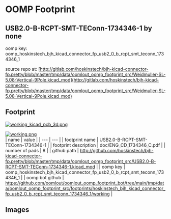 # OOMP Footprint  
## USB2.0-B-RCPT-SMT-TEConn-1734346-1  by none  
  
oomp key: oomp_hoskinstech_bjh_kicad_connector_fp_usb2_0_b_rcpt_smt_teconn_1734346_1  
  
source repo at: [http://gitlab.com/hoskinstech/bjh-kicad-connector-fp.pretty/blob/master/tmp/data/oomlout_oomp_footprint_src/Weidmuller-SL-5.08-Vertical-9Pole.kicad_mod](http://gitlab.com/hoskinstech/bjh-kicad-connector-fp.pretty/blob/master/tmp/data/oomlout_oomp_footprint_src/Weidmuller-SL-5.08-Vertical-9Pole.kicad_mod)  
## Footprint  
  
[![working_kicad_pcb_3d.png](working_kicad_pcb_3d_600.png)](working_kicad_pcb_3d.png)  
  
[![working.png](working_600.png)](working.png)  
| name | value | 
| --- | --- | 
| footprint name | USB2.0-B-RCPT-SMT-TEConn-1734346-1 | 
| footprint description | doc/ENG_CD_1734346_C.pdf | 
| number of pads | 8 | 
| github path | http://github.com/hoskinstech/bjh-kicad-connector-fp.pretty/blob/master/tmp/data/oomlout_oomp_footprint_src/USB2.0-B-RCPT-SMT-TEConn-1734346-1.kicad_mod | 
| oomp key | oomp_hoskinstech_bjh_kicad_connector_fp_usb2_0_b_rcpt_smt_teconn_1734346_1 | 
| oomp bot github | https://github.com/oomlout/oomlout_oomp_footprint_bot/tree/main/tmp/data/oomlout_oomp_footprint_src/footprints/hoskinstech_bjh_kicad_connector_fp_usb2_0_b_rcpt_smt_teconn_1734346_1/working | 
## Images  
